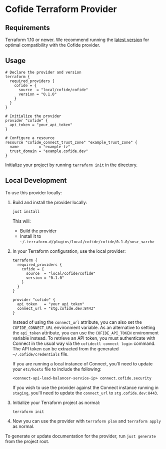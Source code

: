 # Cofide Terraform Provider

## Requirements

Terraform 1.10 or newer. We recommend running the [latest version](https://developer.hashicorp.com/terraform/downloads?product_intent=terraform) for optimal compatibility with the Cofide provider.

## Usage

<!-- x-release-please-start-version -->

```hcl
# Declare the provider and version
terraform {
  required_providers {
    cofide = {
      source  = "local/cofide/cofide"
      version = "0.1.0"
    }
  }
}

# Initialize the provider
provider "cofide" {
  api_token = "your_api_token"
}

# Configure a resource
resource "cofide_connect_trust_zone" "example_trust_zone" {
  name         = "example-tz"
  trust_domain = "example.cofide.dev"
}
```

<!-- x-release-please-end -->

Initialize your project by running `terraform init` in the directory.

## Local Development

To use this provider locally:

1. Build and install the provider locally:
   ```bash
   just install
   ```
   This will:
   - Build the provider
   - Install it to `~/.terraform.d/plugins/local/cofide/cofide/0.1.0/<os>_<arch>`

3. In your Terraform configuration, use the local provider:
   ```hcl
   terraform {
     required_providers {
       cofide = {
         source  = "local/cofide/cofide"
         version = "0.1.0"
       }
     }
   }

   provider "cofide" {
     api_token   = "your_api_token"
     connect_url = "stg.cofide.dev:8443"
   }
   ```

   Instead of using the `connect_url` attribute, you can also set the `COFIDE_CONNECT_URL` environment variable. As an alternative to setting the `api_token` attribute, you can use the `COFIDE_API_TOKEN` environment variable instead. To retrieve an API token, you must authenticate with Connect in the usual way via the `cofidectl connect login` command. The API token can be extracted from the generated `~/.cofide/credentials` file.

   If you are running a local instance of Connect, you'll need to update your `etc/hosts` file to include the following:
   ```
   <connect-api-load-balancer-service-ip> connect.cofide.security
   ```

   If you wish to use the provider against the Connect instance running in `staging`, you'll need to update the `connect_url` to `stg.cofide.dev:8443`.

4. Initialize your Terraform project as normal:
   ```bash
   terraform init
   ```
   
5. Now you can use the provider with `terraform plan` and `terraform apply` as normal.

To generate or update documentation for the provider, run `just generate` from the project root.
